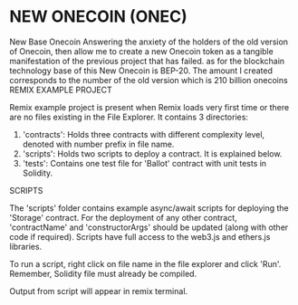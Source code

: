 # NEW ONECOIN (ONEC)
New Base Onecoin
Answering the anxiety of the holders of the old version of Onecoin, then allow me to create a new Onecoin token as a tangible manifestation of the previous project that has failed.
as for the blockchain technology base of this New Onecoin is BEP-20.
The amount I created corresponds to the number of the old version which is 210 billion onecoins
REMIX EXAMPLE PROJECT

Remix example project is present when Remix loads very first time or there are no files existing in the File Explorer. 
It contains 3 directories:

1. 'contracts': Holds three contracts with different complexity level, denoted with number prefix in file name.
2. 'scripts': Holds two scripts to deploy a contract. It is explained below.
3. 'tests': Contains one test file for 'Ballot' contract with unit tests in Solidity.

SCRIPTS

The 'scripts' folder contains example async/await scripts for deploying the 'Storage' contract.
For the deployment of any other contract, 'contractName' and 'constructorArgs' should be updated (along with other code if required). 
Scripts have full access to the web3.js and ethers.js libraries.

To run a script, right click on file name in the file explorer and click 'Run'. Remember, Solidity file must already be compiled.

Output from script will appear in remix terminal.
